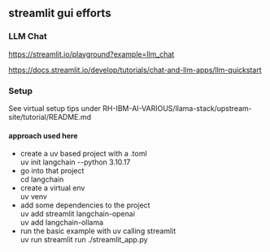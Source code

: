 ## streamlit gui efforts  

### LLM Chat
https://streamlit.io/playground?example=llm_chat  

https://docs.streamlit.io/develop/tutorials/chat-and-llm-apps/llm-quickstart  


### Setup  
See virtual setup tips under RH-IBM-AI-VARIOUS/llama-stack/upstream-site/tutorial/README.md

#### approach used here  
- create a uv based project with a .toml  
uv init langchain --python 3.10.17  
- go into that project  
cd langchain  
- create a virtual env  
uv venv  
- add some dependencies to the project  
uv add streamlit langchain-openai  
uv add langchain-ollama  
- run the basic example with uv calling streamlit  
uv run streamlit run ./streamlit_app.py  








